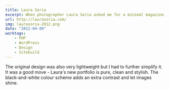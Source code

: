 ```yaml
---
title: Laura Soria
excerpt: When photographer Laura Soria asked me for a minimal magazine-style site I was glad to help.
url: http://laurasoria.com/
img: laurasoria-2012.png
date: "2012-04-08"
worktags:
    - PHP
    - WordPress
    - Design
    - Sitebuild
---
```


The original design was also very lightweight but I had to further simplify it. It was a good move - Laura's new portfolio is pure, clean and stylish. The black-and-white colour scheme adds an extra contrast and let images shine.
